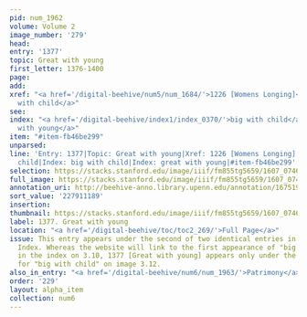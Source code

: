 ```yaml
---
pid: num_1962
volume: Volume 2
image_number: '279'
head:
entry: '1377'
topic: Great with young
first_letter: 1376-1400
page:
add:
xref: "<a href='/digital-beehive/num5/num_1684/'>1226 [Womens Longing]</a>|<a href='/digital-beehive/alpha1/alpha_0081/'>Big
  with child</a>"
see:
index: "<a href='/digital-beehive/index1/index_0370/'>big with child</a>|<a href='/digital-beehive/index2/index_1708/'>great
  with young</a>"
item: "#item-fb46be299"
unparsed:
line: 'Entry: 1377|Topic: Great with young|Xref: 1226 [Womens Longing]|Xref: Big with
  child|Index: big with child|Index: great with young|#item-fb46be299'
selection: https://stacks.stanford.edu/image/iiif/fm855tg5659/1607_0746/361,1189,2864,622/full/0/default.jpg
full_image: https://stacks.stanford.edu/image/iiif/fm855tg5659/1607_0746/full/full/0/default.jpg
annotation_uri: http://beehive-anno.library.upenn.edu/annotation/1675199456631
sort_value: '227911189'
insertion:
thumbnail: https://stacks.stanford.edu/image/iiif/fm855tg5659/1607_0746/361,1189,600,180/250,/0/default.jpg
label: 1377. Great with young
location: "<a href='/digital-beehive/toc/toc2_269/'>Full Page</a>"
issue: This entry appears under the second of two identical entries in the Octavo
  Index. Whereas the website will link to the first appearance of "big with child"
  in the index on 3.10, 1377 [Great with young] appears only under the index entry
  for "big with child" on image 3.12.
also_in_entry: "<a href='/digital-beehive/num6/num_1963/'>Patrimony</a>|<a href='/digital-beehive/num6/num_1964/'>Plural</a>"
order: '229'
layout: alpha_item
collection: num6
---
```

